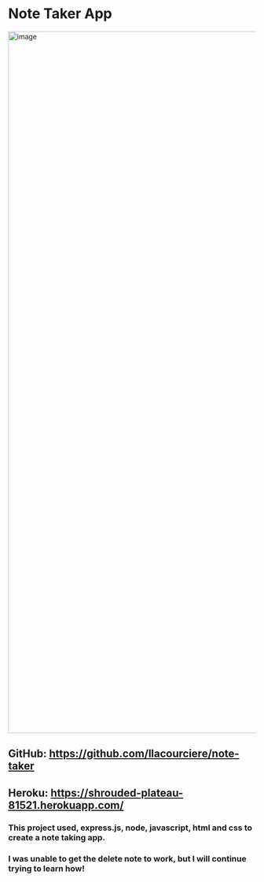 # Note Taker App

<img width="1426" alt="image" src="https://user-images.githubusercontent.com/108777796/192677837-2237addb-c415-440d-9390-27e8b528223a.png">


## GitHub: https://github.com/llacourciere/note-taker

## Heroku: https://shrouded-plateau-81521.herokuapp.com/

### This project used, express.js, node, javascript, html and css to create a note taking app.

### I was unable to get the delete note to work, but I will continue trying to learn how! 
